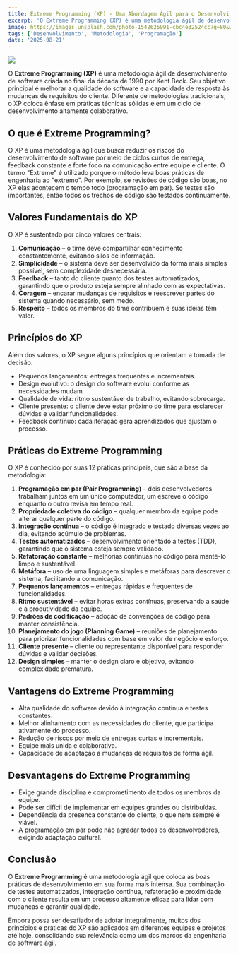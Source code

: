 ```yaml
---
title: Extreme Programming (XP) - Uma Abordagem Ágil para o Desenvolvimento de Software
excerpt: 'O Extreme Programming (XP) é uma metodologia ágil de desenvolvimento de software criada no final da década de 1990 por Kent Beck. Seu objetivo principal é melhorar a qualidade do software e a capacidade de resposta às mudanças de requisitos do cliente. Diferente de metodologias tradicionais, o XP coloca ênfase em práticas técnicas sólidas e em um ciclo de desenvolvimento altamente colaborativo.'
image: https://images.unsplash.com/photo-1542626991-cbc4e32524cc?q=80&w=1469&auto=format&fit=crop&ixlib=rb-4.1.0&ixid=M3wxMjA3fDB8MHxwaG90by1wYWdlfHx8fGVufDB8fHx8fA%3D%3D
tags: ['Desenvolvimento', 'Metodologia', 'Programação']
date: '2025-08-21'
---
```


![](https://images.unsplash.com/photo-1542626991-cbc4e32524cc?q=80&w=1469&auto=format&fit=crop&ixlib=rb-4.1.0&ixid=M3wxMjA3fDB8MHxwaG90by1wYWdlfHx8fGVufDB8fHx8fA%3D%3D)

O **Extreme Programming (XP)** é uma metodologia ágil de desenvolvimento de software criada no final da década de 1990 por Kent Beck. Seu objetivo principal é melhorar a qualidade do software e a capacidade de resposta às mudanças de requisitos do cliente. Diferente de metodologias tradicionais, o XP coloca ênfase em práticas técnicas sólidas e em um ciclo de desenvolvimento altamente colaborativo.

## O que é Extreme Programming?

O XP é uma metodologia ágil que busca reduzir os riscos do desenvolvimento de software por meio de ciclos curtos de entrega, feedback constante e forte foco na comunicação entre equipe e cliente.
O termo "Extreme" é utilizado porque o método leva boas práticas de engenharia ao "extremo". Por exemplo, se revisões de código são boas, no XP elas acontecem o tempo todo (programação em par). Se testes são importantes, então todos os trechos de código são testados continuamente.

## Valores Fundamentais do XP

O XP é sustentado por cinco valores centrais:

1. **Comunicação** – o time deve compartilhar conhecimento constantemente, evitando silos de informação.
2. **Simplicidade** – o sistema deve ser desenvolvido da forma mais simples possível, sem complexidade desnecessária.
3. **Feedback** – tanto do cliente quanto dos testes automatizados, garantindo que o produto esteja sempre alinhado com as expectativas.
4. **Coragem** – encarar mudanças de requisitos e reescrever partes do sistema quando necessário, sem medo.
5. **Respeito** – todos os membros do time contribuem e suas ideias têm valor.

## Princípios do XP

Além dos valores, o XP segue alguns princípios que orientam a tomada de decisão:

- Pequenos lançamentos: entregas frequentes e incrementais.
- Design evolutivo: o design do software evolui conforme as necessidades mudam.
- Qualidade de vida: ritmo sustentável de trabalho, evitando sobrecarga.
- Cliente presente: o cliente deve estar próximo do time para esclarecer dúvidas e validar funcionalidades.
- Feedback contínuo: cada iteração gera aprendizados que ajustam o processo.

## Práticas do Extreme Programming

O XP é conhecido por suas 12 práticas principais, que são a base da metodologia:

1. **Programação em par (Pair Programming)** – dois desenvolvedores trabalham juntos em um único computador, um escreve o código enquanto o outro revisa em tempo real.
2. **Propriedade coletiva do código** – qualquer membro da equipe pode alterar qualquer parte do código.
3. **Integração contínua** – o código é integrado e testado diversas vezes ao dia, evitando acúmulo de problemas.
4. **Testes automatizados** – desenvolvimento orientado a testes (TDD), garantindo que o sistema esteja sempre validado.
5. **Refatoração constante** – melhorias contínuas no código para mantê-lo limpo e sustentável.
6. **Metáfora** – uso de uma linguagem simples e metáforas para descrever o sistema, facilitando a comunicação.
7. **Pequenos lançamentos** – entregas rápidas e frequentes de funcionalidades.
8. **Ritmo sustentável** – evitar horas extras contínuas, preservando a saúde e a produtividade da equipe.
9. **Padrões de codificação** – adoção de convenções de código para manter consistência.
10. **Planejamento do jogo (Planning Game)** – reuniões de planejamento para priorizar funcionalidades com base em valor de negócio e esforço.
11. **Cliente presente** – cliente ou representante disponível para responder dúvidas e validar decisões.
12. **Design simples** – manter o design claro e objetivo, evitando complexidade prematura.

## Vantagens do Extreme Programming

- Alta qualidade do software devido à integração contínua e testes constantes.
- Melhor alinhamento com as necessidades do cliente, que participa ativamente do processo.
- Redução de riscos por meio de entregas curtas e incrementais.
- Equipe mais unida e colaborativa.
- Capacidade de adaptação a mudanças de requisitos de forma ágil.

## Desvantagens do Extreme Programming

- Exige grande disciplina e comprometimento de todos os membros da equipe.
- Pode ser difícil de implementar em equipes grandes ou distribuídas.
- Dependência da presença constante do cliente, o que nem sempre é viável.
- A programação em par pode não agradar todos os desenvolvedores, exigindo adaptação cultural.

## Conclusão

O **Extreme Programming** é uma metodologia ágil que coloca as boas práticas de desenvolvimento em sua forma mais intensa. Sua combinação de testes automatizados, integração contínua, refatoração e proximidade com o cliente resulta em um processo altamente eficaz para lidar com mudanças e garantir qualidade.

Embora possa ser desafiador de adotar integralmente, muitos dos princípios e práticas do XP são aplicados em diferentes equipes e projetos até hoje, consolidando sua relevância como um dos marcos da engenharia de software ágil.
